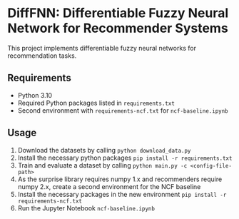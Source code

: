 # DiffFNN: Differentiable Fuzzy Neural Network for Recommender Systems
This project implements differentiable fuzzy neural networks for recommendation tasks.

## Requirements
- Python 3.10
- Required Python packages listed in `requirements.txt`
- Second environment with `requirements-ncf.txt` for `ncf-baseline.ipynb`

## Usage
1. Download the datasets by calling ```python download_data.py```
2. Install the necessary python packages ```pip install -r requirements.txt```
3. Train and evaluate a dataset by calling ```python main.py -c <config-file-path>```
4. As the surprise library requires numpy 1.x and recommenders require numpy 2.x, create a second environment for the NCF baseline
5. Install the necessary packages in the new environment ```pip install -r requirements-ncf.txt```
6. Run the Jupyter Notebook `ncf-baseline.ipynb`
